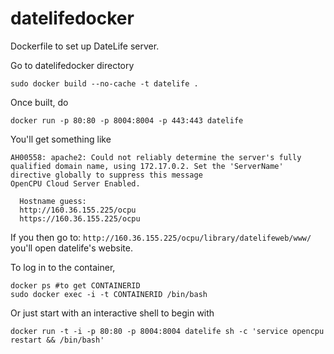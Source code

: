 # datelifedocker
Dockerfile to set up DateLife server.

Go to datelifedocker directory

`sudo docker build --no-cache -t datelife .`

Once built, do

`docker run -p 80:80 -p 8004:8004 -p 443:443 datelife`

You'll get something like

```
AH00558: apache2: Could not reliably determine the server's fully qualified domain name, using 172.17.0.2. Set the 'ServerName' directive globally to suppress this message
OpenCPU Cloud Server Enabled.

  Hostname guess:
  http://160.36.155.225/ocpu
  https://160.36.155.225/ocpu
```

If you then go to: `http://160.36.155.225/ocpu/library/datelifeweb/www/` you'll open datelife's website.

To log in to the container,

```
docker ps #to get CONTAINERID
sudo docker exec -i -t CONTAINERID /bin/bash
```

Or just start with an interactive shell to begin with
```
docker run -t -i -p 80:80 -p 8004:8004 datelife sh -c 'service opencpu restart && /bin/bash'
```
